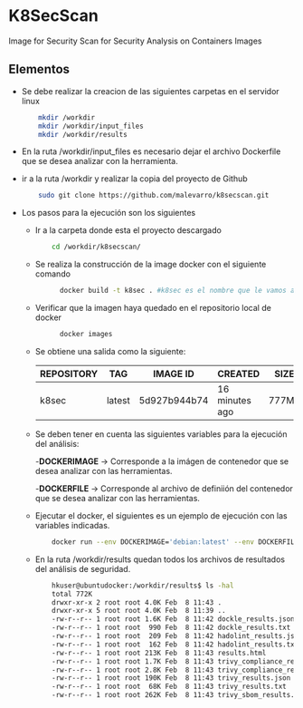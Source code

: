 # K8SecScan

Image for Security Scan for Security Analysis on Containers Images

## Elementos

- Se debe realizar la creacion de las siguientes carpetas en el servidor linux

    ```bash
        mkdir /workdir
        mkdir /workdir/input_files
        mkdir /workdir/results
    ```

- En la ruta /workdir/input_files es necesario dejar el archivo Dockerfile que se desea analizar con la herramienta.
- ir a la ruta /workdir y realizar la copia del proyecto de Github

    ```bash
        sudo git clone https://github.com/malevarro/k8secscan.git
    ```

- Los pasos para la ejecución son los siguientes
  - Ir a la carpeta donde esta el proyecto descargado

    ```bash
        cd /workdir/k8secscan/
    ```

  - Se realiza la construcción de la image docker con el siguiente comando

      ```bash
            docker build -t k8sec . #k8sec es el nombre que le vamos a dar a la imagen del contenedor
      ```

  - Verificar que la imagen haya quedado en el repositorio local de docker
  
      ```bash
            docker images
      ```

  - Se obtiene una salida como la siguiente:

    | REPOSITORY | TAG | IMAGE ID | CREATED | SIZE |
    |---|---|---|---|---|
    | k8sec | latest | 5d927b944b74 | 16 minutes ago | 777MB |

  - Se deben tener en cuenta las siguientes variables para la ejecución del análisis:
  
    -**DOCKERIMAGE** -> Corresponde a la imágen de contenedor que se desea analizar con las herramientas.

    -**DOCKERFILE** -> Corresponde al archivo de definiión del contenedor que se desea analizar con las herramientas.

  - Ejecutar el docker, el siguientes es un ejemplo de ejecución con las variables indicadas.

      ```bash
          docker run --env DOCKERIMAGE='debian:latest' --env DOCKERFILE='Dockerfile' -v '/workdir/results:/results' -v '/workdir/input_files:/input_files' k8sec
      ```

  - En la ruta /workdir/results quedan todos los archivos de resultados del análisis de seguridad.
  
      ```bash
          hkuser@ubuntudocker:/workdir/results$ ls -hal
          total 772K
          drwxr-xr-x 2 root root 4.0K Feb  8 11:43 .
          drwxr-xr-x 5 root root 4.0K Feb  8 11:39 ..
          -rw-r--r-- 1 root root 1.6K Feb  8 11:42 dockle_results.json
          -rw-r--r-- 1 root root  990 Feb  8 11:42 dockle_results.txt
          -rw-r--r-- 1 root root  209 Feb  8 11:42 hadolint_results.json
          -rw-r--r-- 1 root root  162 Feb  8 11:42 hadolint_results.txt
          -rw-r--r-- 1 root root 213K Feb  8 11:43 results.html
          -rw-r--r-- 1 root root 1.7K Feb  8 11:43 trivy_compliance_results.json
          -rw-r--r-- 1 root root 2.8K Feb  8 11:43 trivy_compliance_results.txt
          -rw-r--r-- 1 root root 190K Feb  8 11:43 trivy_results.json
          -rw-r--r-- 1 root root  68K Feb  8 11:43 trivy_results.txt
          -rw-r--r-- 1 root root 262K Feb  8 11:43 trivy_sbom_results.json
      ```
